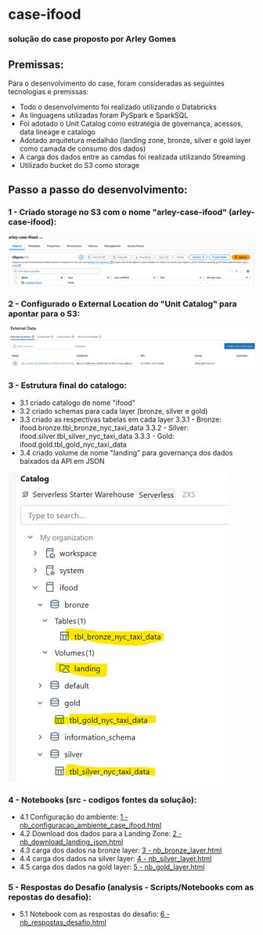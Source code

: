 # case-ifood

### solução do case proposto por Arley Gomes

## Premissas:

Para o desenvolvimento do case, foram consideradas as seguintes tecnologias e premissas:
- Todo o desenvolvimento foi realizado utilizando o Databricks
- As linguagens utilizadas foram PySpark e SparkSQL
- Foi adotado o Unit Catalog como estratégia de governança, acessos, data lineage e catalogo
- Adotado arquitetura medalhão (landing zone, bronze, silver e gold layer como camada de consumo dos dados)
- A carga dos dados entre as camdas foi realizada utilizando Streaming
- Utilizado bucket do S3 como storage

## Passo a passo do desenvolvimento:

###  1 - Criado storage no S3 com o nome "arley-case-ifood" (arley-case-ifood):
![bucket s3](imgs/s3.png)

###  2 -  Configurado o External Location do "Unit Catalog" para apontar para o S3:
![external location](imgs/external_location.png) 

###  3 -  Estrutura final do catalogo:
  - 3.1 criado catalogo de nome "ifood"
  - 3.2 criado schemas para cada layer (bronze, silver e gold)
  - 3.3 criado as respectivas tabelas em cada layer
      3.3.1 - Bronze: ifood.bronze.tbl_bronze_nyc_taxi_data
      3.3.2 - Silver: ifood.silver.tbl_silver_nyc_taxi_data
      3.3.3 - Gold:   ifood.gold.tbl_gold_nyc_taxi_data
  - 3.4 criado volume de nome "landing" para governança dos dados baixados da API em JSON

![external location](imgs/catalogo.png) 

###  4 - Notebooks (src - codigos fontes da solução):
  -  4.1  Configuração do ambiente: [1 - nb_configuracao_ambiente_case_ifood.html](https://github.com/arleycg/case-ifood/blob/main/src/1%20-%20nb_configuracao_ambiente_case_ifood.html)
  -  4.2  Download dos dados para a Landing Zone: [2 - nb_download_landing_json.html](https://github.com/arleycg/case-ifood/blob/main/src/2%20-%20nb_download_landing_json.html)
  -  4.3  carga dos dados na bronze layer: [3 - nb_bronze_layer.html](https://github.com/arleycg/case-ifood/blob/main/src/3%20-%20nb_bronze_layer.html)
  -  4.4  carga dos dados na silver layer: [4 - nb_silver_layer.html](https://github.com/arleycg/case-ifood/blob/main/src/4%20-%20nb_silver_layer.html)
  -  4.5  carga dos dados na gold layer: [5 - nb_gold_layer.html](https://github.com/arleycg/case-ifood/blob/main/src/5%20-%20nb_gold_layer.html)

###  5 - Respostas do Desafio (analysis -  Scripts/Notebooks com as repostas do desafio):
  -  5.1  Notebook com as respostas do desafio: [6 - nb_respostas_desafio.html](https://github.com/arleycg/case-ifood/blob/main/analysis/6%20-%20nb_respostas_desafio.html)
